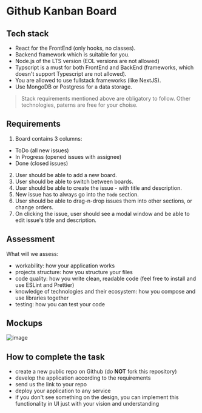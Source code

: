 # Github Kanban Board

## Tech stack 
- React for the FrontEnd (only hooks, no classes).
- Backend framework which is suitable for you.
- Node.js of the LTS version (EOL versions are not allowed)
- Typscript is a must for both FrontEnd and BackEnd (frameworks, which doesn't support Typescript are not allowed).
- You are allowed to use fullstack frameworks (like NextJS).
- Use MongoDB or Postgress for a data storage.
> Stack requirements mentioned above are obligatory to follow. Other technologies, paterns are free for your choise.  

## Requirements
1. Board contains 3 columns:
  - ToDo (all new issues)
  - In Progress (opened issues with assignee)
  - Done (closed issues)
2. User should be able to add a new board.
3. User should be able to switch between boards.
4. User should be able to create the issue - with title and description.
5. New issue has to always go into the `Todo` section.
6. User should be able to drag-n-drop issues them into other sections, or change orders.
7. On clicking the issue, user should see a modal window and be able to edit issue's title and description.

## Assessment

What will we assess:
- workability: how your application works
- projects structure: how you structure your files
- code quality: how you write clean, readable code (feel free to install and use ESLint and Prettier)
- knowledge of technologies and their ecosystem: how you compose and use libraries together
- testing: how you can test your code

## Mockups

![image](https://github.com/YuriiDev88/github-kanban-test-task/assets/87063437/bb369d4d-d3c9-48f4-9c52-adb490897f0b)


## How to complete the task
- create a new public repo on Github (do **NOT** fork this repository)
- develop the application according to the requirements
- send us the link to your repo
- deploy your application to any service
- if you don't see something on the design, you can implement this functionality in UI just with your vision and understanding
